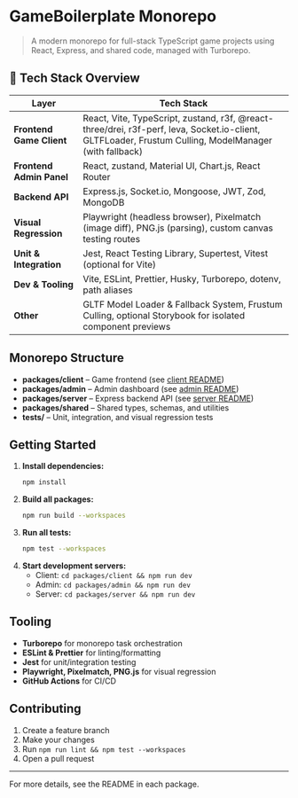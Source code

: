 # GameBoilerplate Monorepo

>A modern monorepo for full-stack TypeScript game projects using React, Express, and shared code, managed with Turborepo.

## 🧭 Tech Stack Overview

| Layer                    | Tech Stack                                                                                                 |
|--------------------------|-----------------------------------------------------------------------------------------------------------|
| **Frontend Game Client** | React, Vite, TypeScript, zustand, r3f, @react-three/drei, r3f-perf, leva, Socket.io-client, GLTFLoader, Frustum Culling, ModelManager (with fallback) |
| **Frontend Admin Panel** | React, zustand, Material UI, Chart.js, React Router                                                        |
| **Backend API**          | Express.js, Socket.io, Mongoose, JWT, Zod, MongoDB                                                        |
| **Visual Regression**    | Playwright (headless browser), Pixelmatch (image diff), PNG.js (parsing), custom canvas testing routes     |
| **Unit & Integration**   | Jest, React Testing Library, Supertest, Vitest (optional for Vite)                                        |
| **Dev & Tooling**        | Vite, ESLint, Prettier, Husky, Turborepo, dotenv, path aliases                                            |
| **Other**                | GLTF Model Loader & Fallback System, Frustum Culling, optional Storybook for isolated component previews   |

## Monorepo Structure

- **packages/client** – Game frontend (see [client README](./packages/client/README.md))
- **packages/admin** – Admin dashboard (see [admin README](./packages/admin/README.md))
- **packages/server** – Express backend API (see [server README](./packages/server/README.md))
- **packages/shared** – Shared types, schemas, and utilities
- **tests/** – Unit, integration, and visual regression tests

## Getting Started

1. **Install dependencies:**
   ```sh
   npm install
   ```
2. **Build all packages:**
   ```sh
   npm run build --workspaces
   ```
3. **Run all tests:**
   ```sh
   npm test --workspaces
   ```
4. **Start development servers:**
   - Client: `cd packages/client && npm run dev`
   - Admin: `cd packages/admin && npm run dev`
   - Server: `cd packages/server && npm run dev`

## Tooling

- **Turborepo** for monorepo task orchestration
- **ESLint & Prettier** for linting/formatting
- **Jest** for unit/integration testing
- **Playwright, Pixelmatch, PNG.js** for visual regression
- **GitHub Actions** for CI/CD

## Contributing

1. Create a feature branch
2. Make your changes
3. Run `npm run lint && npm test --workspaces`
4. Open a pull request

---
For more details, see the README in each package.
